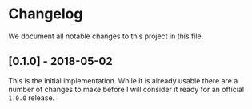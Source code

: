 Changelog
=========

We document all notable changes to this project in this file.

## [0.1.0] - 2018-05-02

This is the initial implementation.  While it is already usable there
are a number of changes to make before I will consider it ready for an
official `1.0.0` release.
